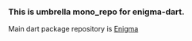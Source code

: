 ### This is umbrella mono_repo for enigma-dart.


Main dart package repository is [Enigma](enigma/README.md)
